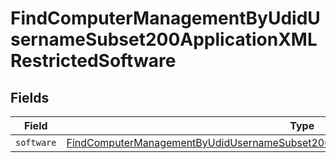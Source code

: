 # FindComputerManagementByUdidUsernameSubset200ApplicationXMLRestrictedSoftware


## Fields

| Field                                                                                                                                                                                                     | Type                                                                                                                                                                                                      | Required                                                                                                                                                                                                  | Description                                                                                                                                                                                               |
| --------------------------------------------------------------------------------------------------------------------------------------------------------------------------------------------------------- | --------------------------------------------------------------------------------------------------------------------------------------------------------------------------------------------------------- | --------------------------------------------------------------------------------------------------------------------------------------------------------------------------------------------------------- | --------------------------------------------------------------------------------------------------------------------------------------------------------------------------------------------------------- |
| `software`                                                                                                                                                                                                | [FindComputerManagementByUdidUsernameSubset200ApplicationXMLRestrictedSoftwareSoftware](../../models/operations/findcomputermanagementbyudidusernamesubset200applicationxmlrestrictedsoftwaresoftware.md) | :heavy_minus_sign:                                                                                                                                                                                        | N/A                                                                                                                                                                                                       |